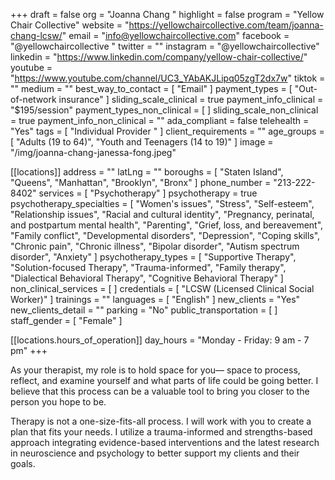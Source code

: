 +++
draft = false
org = "Joanna Chang "
highlight = false
program = "Yellow Chair Collective"
website = "https://yellowchaircollective.com/team/joanna-chang-lcsw/"
email = "info@yellowchaircollective.com"
facebook = "@yellowchaircollective "
twitter = ""
instagram = "@yellowchaircollective"
linkedin = "https://www.linkedin.com/company/yellow-chair-collective/"
youtube = "https://www.youtube.com/channel/UC3_YAbAKJLipq05zgT2dx7w"
tiktok = ""
medium = ""
best_way_to_contact = [ "Email" ]
payment_types = [ "Out-of-network insurance" ]
sliding_scale_clinical = true
payment_info_clinical = "$195/session"
payment_types_non_clinical = [ ]
sliding_scale_non_clinical = true
payment_info_non_clinical = ""
ada_compliant = false
telehealth = "Yes"
tags = [ "Individual Provider " ]
client_requirements = ""
age_groups = [ "Adults (19 to 64)", "Youth and Teenagers (14 to 19)" ]
image = "/img/joanna-chang-janessa-fong.jpeg"

[[locations]]
address = ""
latLng = ""
boroughs = [ "Staten Island", "Queens", "Manhattan", "Brooklyn", "Bronx" ]
phone_number = "213-222-8402"
services = [ "Psychotherapy" ]
psychotherapy = true
psychotherapy_specialties = [
  "Women's issues",
  "Stress",
  "Self-esteem",
  "Relationship issues",
  "Racial and cultural identity",
  "Pregnancy, perinatal, and postpartum mental health",
  "Parenting",
  "Grief, loss, and bereavement",
  "Family conflict",
  "Developmental disorders",
  "Depression",
  "Coping skills",
  "Chronic pain",
  "Chronic illness",
  "Bipolar disorder",
  "Autism spectrum disorder",
  "Anxiety"
]
psychotherapy_types = [
  "Supportive Therapy",
  "Solution-focused Therapy",
  "Trauma-informed",
  "Family therapy",
  "Dialectical Behavioral Therapy",
  "Cognitive Behavioral Therapy"
]
non_clinical_services = [ ]
credentials = [ "LCSW (Licensed Clinical Social Worker)" ]
trainings = ""
languages = [ "English" ]
new_clients = "Yes"
new_clients_detail = ""
parking = "No"
public_transportation = [ ]
staff_gender = [ "Female" ]

  [[locations.hours_of_operation]]
  day_hours = "Monday - Friday: 9 am - 7 pm"
+++

As your therapist, my role is to hold space for you— space to process, reflect, and examine yourself and what parts of life could be going better. I believe that this process can be a valuable tool to bring you closer to the person you hope to be.

Therapy is not a one-size-fits-all process. I will work with you to create a plan that fits your needs. I utilize a trauma-informed and strengths-based approach integrating evidence-based interventions and the latest research in neuroscience and psychology to better support my clients and their goals.
